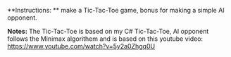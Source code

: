 **Instructions: **
make a Tic-Tac-Toe  game, bonus for making a simple AI opponent. 

**Notes:**
The Tic-Tac-Toe is based on my C# Tic-Tac-Toe, 
AI opponent follows the Minimax algorithem and is based on this youtube video:
https://www.youtube.com/watch?v=5y2a0Zhgq0U